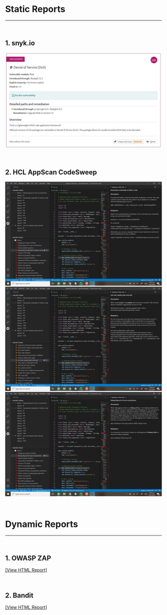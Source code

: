 # Static Reports
---
&nbsp; 
## 1. snyk.io
![](Vulnerable_Reports/App.synk.io/Report.jpeg)

&nbsp; 
## 2. HCL AppScan CodeSweep 
![](Vulnerable_Reports/HCL_AppScan_CodeSweep/Report(1).jpeg) <br/>
![](Vulnerable_Reports/HCL_AppScan_CodeSweep/Report(2).jpeg) <br/>
![](Vulnerable_Reports/HCL_AppScan_CodeSweep/Report(3).jpeg) <br/>

&nbsp; 
# Dynamic Reports
---
&nbsp; 
## 1. OWASP ZAP 
[[View HTML Report]](Vulnerable_Reports/OwaspZapScan.html)

&nbsp; 
## 2. Bandit 
[[View HTML Report]](Vulnerable_Reports/Bandit.html)

&nbsp; 
